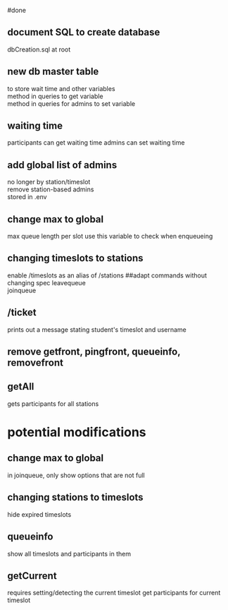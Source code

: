 #done
## document SQL to create database
dbCreation.sql at root  
## new db master table
to store wait time and other variables  
method in queries to get variable  
method in queries for admins to set variable  
## waiting time
participants can get waiting time
admins can set waiting time
## add global list of admins
no longer by station/timeslot  
remove station-based admins  
stored in .env
## change max to global
max queue length per slot
use this variable to check when enqueueing
## changing timeslots to stations
enable /timeslots as an alias of /stations
##adapt commands without changing spec
leavequeue  
joinqueue
## /ticket
prints out a message stating student's timeslot and username
## remove getfront, pingfront, queueinfo, removefront
## getAll
gets participants for all stations

# potential modifications
## change max to global
in joinqueue, only show options that are not full
## changing stations to timeslots
hide expired timeslots
## queueinfo
show all timeslots and participants in them
## getCurrent
requires setting/detecting the current timeslot
get participants for current timeslot